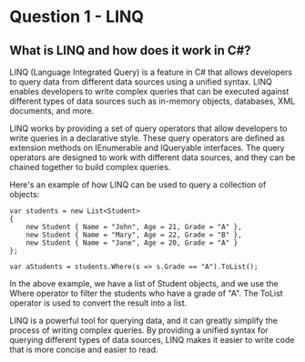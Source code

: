 # Question 1 - LINQ

## What is LINQ and how does it work in C#?

LINQ (Language Integrated Query) is a feature in C# that allows developers to query data from different data sources using a unified syntax. LINQ enables developers to write complex queries that can be executed against different types of data sources such as in-memory objects, databases, XML documents, and more.

LINQ works by providing a set of query operators that allow developers to write queries in a declarative style. These query operators are defined as extension methods on IEnumerable<T> and IQueryable<T> interfaces. The query operators are designed to work with different data sources, and they can be chained together to build complex queries.

Here's an example of how LINQ can be used to query a collection of objects:

```
var students = new List<Student>
{
    new Student { Name = "John", Age = 21, Grade = "A" },
    new Student { Name = "Mary", Age = 22, Grade = "B" },
    new Student { Name = "Jane", Age = 20, Grade = "A" }
};

var aStudents = students.Where(s => s.Grade == "A").ToList();

```
In the above example, we have a list of Student objects, and we use the Where operator to filter the students who have a grade of "A". The ToList operator is used to convert the result into a list.

LINQ is a powerful tool for querying data, and it can greatly simplify the process of writing complex queries. By providing a unified syntax for querying different types of data sources, LINQ makes it easier to write code that is more concise and easier to read.